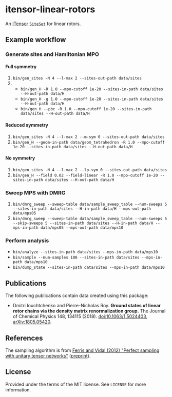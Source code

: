 # itensor-linear-rotors

An [ITensor](http://itensor.org/) [`SiteSet`](http://itensor.org/docs.cgi?page=classes/siteset) for linear rotors.


## Example workflow

### Generate sites and Hamiltonian MPO

#### Full symmetry

1. `bin/gen_sites -N 4 --l-max 2 --sites-out-path data/sites`
1.
   * `bin/gen_H -R 1.0 --mpo-cutoff 1e-20 --sites-in-path data/sites --H-out-path data/H`
   * `bin/gen_H -g 1.0 --mpo-cutoff 1e-20 --sites-in-path data/sites --H-out-path data/H`
   * `bin/gen_H --pbc -R 1.0 --mpo-cutoff 1e-20 --sites-in-path data/sites --H-out-path data/H`

#### Reduced symmetry

1. `bin/gen_sites -N 4 --l-max 2 --m-sym 0 --sites-out-path data/sites`
1. `bin/gen_H --geom-in-path data/geom_tetrahedron -R 1.0 --mpo-cutoff 1e-20 --sites-in-path data/sites --H-out-path data/H`

#### No symmetry

1. `bin/gen_sites -N 4 --l-max 2 --lp-sym 0 --sites-out-path data/sites`
1. `bin/gen_H --field 0.02 --field-linear -R 1.0 --mpo-cutoff 1e-20 --sites-in-path data/sites --H-out-path data/H`

### Sweep MPS with DMRG

1. `bin/dmrg_sweep --sweep-table data/sample_sweep_table --num-sweeps 5 --sites-in-path data/sites --H-in-path data/H --mps-out-path data/mps05`
1. `bin/dmrg_sweep --sweep-table data/sample_sweep_table --num-sweeps 5 --skip-sweeps 5 --sites-in-path data/sites --H-in-path data/H --mps-in-path data/mps05 --mps-out-path data/mps10`

### Perform analysis

* `bin/analyze --sites-in-path data/sites --mps-in-path data/mps10`
* `bin/sample --num-samples 100 --sites-in-path data/sites --mps-in-path data/mps10`
* `bin/dump_state --sites-in-path data/sites --mps-in-path data/mps10`


## Publications

The following publications contain data created using this package:

* Dmitri Iouchtchenko and Pierre-Nicholas Roy. **Ground states of linear rotor chains via the density matrix renormalization group.** The Journal of Chemical Physics 148, 134115 (2018). [doi:10.1063/1.5024403](https://aip.scitation.org/doi/abs/10.1063/1.5024403), [arXiv:1805.05420](https://arxiv.org/abs/1805.05420).


## References

The sampling algorithm is from [Ferris and Vidal (2012) "Perfect sampling with unitary tensor networks"](https://journals.aps.org/prb/abstract/10.1103/PhysRevB.85.165146) ([preprint](https://arxiv.org/abs/1201.3974)).


## License

Provided under the terms of the MIT license.
See `LICENSE` for more information.
